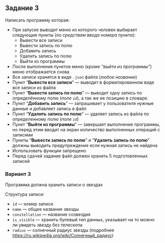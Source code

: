 ## Задание 3

Написать программу которая:

- При запуске выводит меню из которого человек выбирает следующие пункты (*по средствам ввода номера пункта*):
    - Вывести все записи
    - Вывести запись по полю
    - Добавить запись
    - Удалить запись по полю
    - Выйти из программы
- После выполнения пунктов меню (*кроме “выйти из программы”*) меню отображается снова
- Все записи хранятся в виде `.json` файла (*любое название*)
- Пункт “**Вывести все записи**” — выводит в форматированном виде все записи из файла
- Пункт “**Вывести запись по полю**” — выводит одну запись по определённому полю (*поле `id`*), а так же ее позицию в словаре.
- Пункт “**Добавить запись**” — запрашивает у пользователя нужные данные и добавляет запись в файл
- Пункт “**Удалить запись по полю**” — удаляет запись из файла по определенному полю  (*поле `id`*)
- Пункт “**Выйти из программы**” — завершает выполнение программы, но перед этим вводит на экран количество выполненных операций с записями
- Пункты “**Вывести запись по полю**” и “**Удалить запись по полю**” должны выводить предупреждение если нужная запись не найдена
- Использовать функции запрещено
- Перед сдачей задание файл должен хранить 5 подготовленных записей

### Вариант 3

Программа должна хранить записи о звездах

Структура записи:

- `id` — номер записи
- `name` — общее название звезды
- `constellation` — название созвездия
- `is_visible` — хранить булевый тип данных, указывает на то можно ли увидеть звезду без телескопа
- `radius` — солнечный радиус звезды (подробнее https://ru.wikipedia.org/wiki/Солнечный_радиус)
